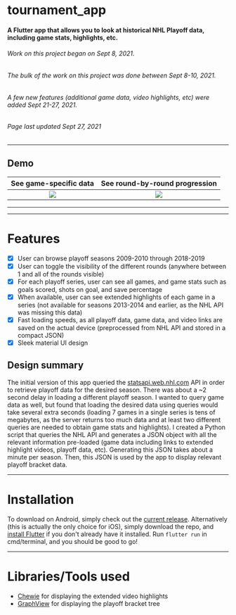 # tournament_app
#### A Flutter app that allows you to look at historical NHL Playoff data, including game stats, highlights, etc.
###### *Work on this project began on Sept 8, 2021.*
###### *The bulk of the work on this project was done between Sept 8-10, 2021.*
###### *A few new features (additional game data, video highlights, etc) were added Sept 21-27, 2021.*
###### *Page last updated Sept 27, 2021*
---
## Demo
<!-- ![](http://g.recordit.co/OekR28IPjU.gif) -->
See game-specific data |  See round-by-round progression
:---------------------:|:-------------------------------:
![](demoSeries.gif)    |   ![](demoRounds.gif)
---

---
 # Features
- [x] User can browse playoff seasons 2009-2010 through 2018-2019
- [x] User can toggle the visibility of the different rounds (anywhere between 1 and all of the rounds visible)
- [x] For each playoff series, user can see all games, and game stats such as goals scored, shots on goal, and save percentage
- [x] When available, user can see extended highlights of each game in a series (not available for seasons 2013-2014 and earlier, as the NHL API was missing this data)
- [x] Fast loading speeds, as all playoff data, game data, and video links are saved on the actual device (preprocessed from NHL API and stored in a compact JSON)
- [x] Sleek material UI design

## Design summary
The initial version of this app queried the [statsapi.web.nhl.com](https://gitlab.com/dword4/nhlapi/-/blob/master/stats-api.md) API in order to retrieve playoff data for the desired season. There was about a ~2 second delay in loading a different playoff season. I wanted to query game data as well, but found that loading the desired data using queries would take several extra seconds (loading 7 games in a single series is tens of megabytes, as the server returns too much data and at least two different queries are needed to obtain game stats and highlights). I created a Python script that queries the NHL API and generates a JSON object with all the relevant information pre-loaded (game data including links to extended highlight videos, playoff data, etc). Generating this JSON takes about a minute per season. Then, this JSON is used by the app to display relevant playoff bracket data.

---
# Installation
To download on Android, simply check out the [current release](https://github.com/kzyx/tournament_app/releases/tag/v1.0.0).
Alternatively (this is actually the only choice for iOS), simply download the repo, and [install Flutter](https://flutter.dev/docs/get-started/install) if you don't already have it installed. Run `flutter run` in cmd/terminal, and you should be good to go!

---
# Libraries/Tools used
- [Chewie](https://pub.dev/packages/chewie) for displaying the extended video highlights
- [GraphView](https://pub.dev/packages/graphview) for displaying the playoff bracket tree
